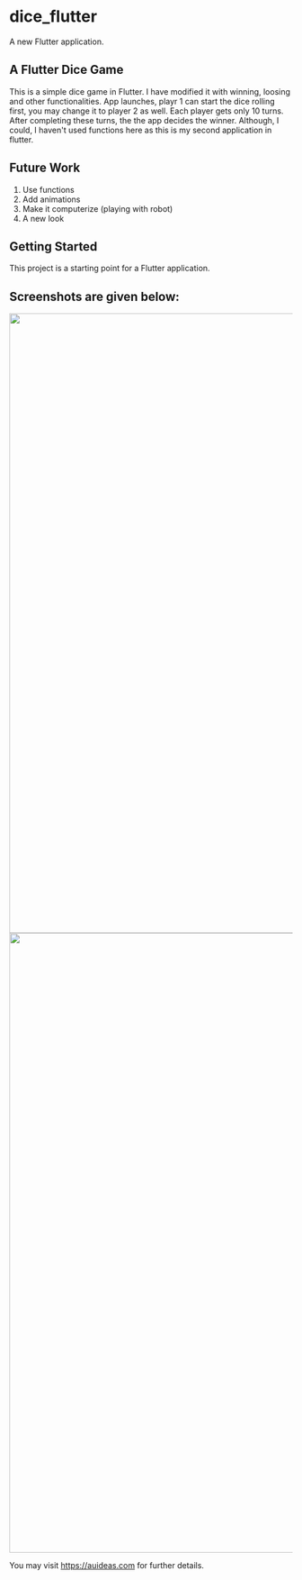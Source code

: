 # dice_flutter

A new Flutter application.

## A Flutter Dice Game
This is a simple dice game in Flutter. I have modified it with winning, loosing and other functionalities. App launches, playr 1 can start the dice rolling first, you may change it to player 2 as well. Each player gets only 10 turns. After completing these turns, the the app decides the winner. Although, I could, I haven't used functions here as this is my second application in flutter.

## Future Work
  1. Use functions
  2. Add animations
  3. Make it computerize (playing with robot)
  4. A new look

## Getting Started

This project is a starting point for a Flutter application.
## Screenshots are given below: 
<img src="https://user-images.githubusercontent.com/43939523/115489161-2b85e280-a275-11eb-8e70-60d26e006672.png" width="512" height="1100">
<img src="https://user-images.githubusercontent.com/43939523/115489181-30e32d00-a275-11eb-9b45-7b1ab2f16b68.png" width="512" height="1100">

You may visit https://auideas.com for further details. 
